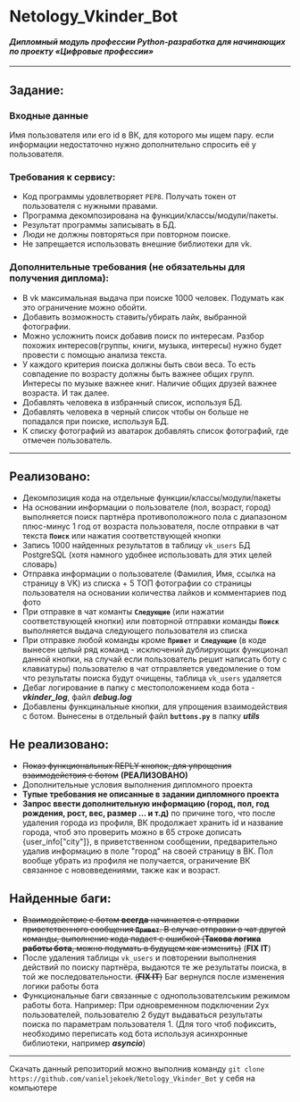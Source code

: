 # Netology_Vkinder_Bot
#### *Дипломный модуль профессии Python-разработка для начинающих по проекту «Цифровые профессии»*
___
## Задание:
### Входные данные

Имя пользователя или его id в ВК, для которого мы ищем пару.
если информации недостаточно нужно дополнительно спросить её у пользователя.

### Требования к сервису:

- Код программы удовлетворяет `PEP8`.
Получать токен от пользователя с нужными правами.
- Программа декомпозирована на функции/классы/модули/пакеты.
- Результат программы записывать в БД.
- Люди не должны повторяться при повторном поиске.
- Не запрещается использовать внешние библиотеки для vk.
### Дополнительные требования (не обязательны для получения диплома):

- В vk максимальная выдача при поиске 1000 человек. Подумать как это ограничение можно обойти.
- Добавить возможность ставить/убирать лайк, выбранной фотографии.
- Можно усложнить поиск добавив поиск по интересам. Разбор похожих интересов(группы, книги, музыка, интересы) нужно будет провести с помощью анализа текста.
- У каждого критерия поиска должны быть свои веса. То есть совпадение по возрасту должны быть важнее общих групп. Интересы по музыке важнее книг. Наличие общих друзей важнее возраста. И так далее.
- Добавлять человека в избранный список, используя БД.
- Добавлять человека в черный список чтобы он больше не попадался при поиске, используя БД.
- К списку фотографий из аватарок добавлять список фотографий, где отмечен пользователь.
---
## Реализовано:
- Декомпозиция кода на отдельные функции/классы/модули/пакеты
- На основании информации о пользователе (пол, возраст, город) выполняется поиск партнёра противоположного пола с диапазоном плюс-минус 1 год от возраста пользователя, после отправки в чат текста **`Поиск`** или нажатия соответствующей кнопки
- Запись 1000 найденных результатов в таблицу `vk_users` БД PostgreSQL (хотя намного удобнее использовать для этих целей словарь)
- Отправка информации о пользователе (Фамилия, Имя, ссылка на страницу в VK) из списка + 5 ТОП фотографии со страницы пользователя на основании количества лайков и комментариев под фото
- При отправке в чат команты **`Следующие`** (или нажатии соответствующей кнопки) или повторной отправки команды **`Поиск`** выполняется выдача следующего пользователя из списка
- При отправке любой команды кроме **`Привет`** и **`Следующие`** (в коде вынесен целый ряд команд - исключений дублирующих функционал данной кнопки, на случай если пользователь решит написать боту с клавиатуры)  пользователю в чат отправляется уведомление о том что результаты поиска будут очищены, таблица `vk_users` удаляется
- Дебаг логирование в папку с местоположением кода бота - ***vkinder_log***, файл ***debug.log***
- Добавлены функцинальные кнопки, для упрощения взаимодействия с ботом. Вынесены в отдельный файл **`buttons.py`** в папку ***utils***

## Не реализовано:
- ~~Показ функциональных REPLY кнопок, для упрощения взаимодействия с ботом~~ **(РЕАЛИЗОВАНО)**
- Дополнительные условия выполнения дипломного проекта
- **Тупые требования не описанные в задании дипломного проекта**
- **Запрос ввести дополнительную информацию (город, пол, год рождения, рост, вес, размер ... и т.д)** по причине того, что после удаления города из профиля, ВК продолжает хранить id и название города, чтоб это проверить можно в 65 строке дописать {user_info["city"]}, в приветственном сообщении, предварительно удалив информацию в поле "город" на своей страницу в ВК. Пол вообще убрать из профиля не получается, ограничение ВК связанное с нововведениями, также как и возраст.

## Найденные баги:
- ~~Взаимодействие с ботом **всегда** начинается с отправки приветственного сообщения **`Привет`**. В случае отправки в чат другой команды, выполнение кода падает с ошибкой (**Такова логика работы бота**, можно подумать в будущем как изменить)~~ (**FIX IT**)
- После удаления таблицы `vk_users` и повторении выполнения действий по поиску партнёра, выдаются те же результаты поиска, в той же последовательности. ~~(**FIX IT**)~~ Баг вернулся после изменения логики работы бота
- Функциональные баги связанные с однопользователським режимом работы бота. Например: При одновременном подключении 2ух пользователей, пользователю 2 будут выдаваться результаты поиска по параметрам пользователя 1. (Для того чтоб пофиксить, необходимо переписать код бота используя асинхронные библиотеки, например ***asyncio***) 
___
Скачать данный репозиторий можно выполнив команду `git clone https://github.com/vanieljekoek/Netology_Vkinder_Bot` у себя на компьютере
